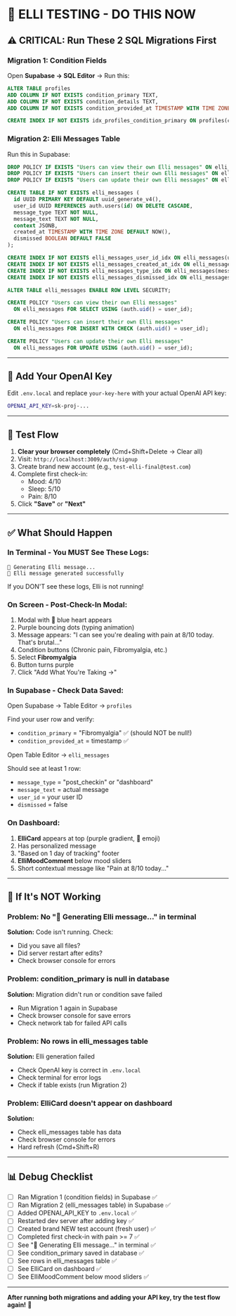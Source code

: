 # 🧪 ELLI TESTING - DO THIS NOW

## ⚠️ CRITICAL: Run These 2 SQL Migrations First

### Migration 1: Condition Fields
Open **Supabase → SQL Editor** → Run this:

```sql
ALTER TABLE profiles 
ADD COLUMN IF NOT EXISTS condition_primary TEXT,
ADD COLUMN IF NOT EXISTS condition_details TEXT,
ADD COLUMN IF NOT EXISTS condition_provided_at TIMESTAMP WITH TIME ZONE;

CREATE INDEX IF NOT EXISTS idx_profiles_condition_primary ON profiles(condition_primary);
```

### Migration 2: Elli Messages Table  
Run this in Supabase:

```sql
DROP POLICY IF EXISTS "Users can view their own Elli messages" ON elli_messages;
DROP POLICY IF EXISTS "Users can insert their own Elli messages" ON elli_messages;
DROP POLICY IF EXISTS "Users can update their own Elli messages" ON elli_messages;

CREATE TABLE IF NOT EXISTS elli_messages (
  id UUID PRIMARY KEY DEFAULT uuid_generate_v4(),
  user_id UUID REFERENCES auth.users(id) ON DELETE CASCADE,
  message_type TEXT NOT NULL,
  message_text TEXT NOT NULL,
  context JSONB,
  created_at TIMESTAMP WITH TIME ZONE DEFAULT NOW(),
  dismissed BOOLEAN DEFAULT FALSE
);

CREATE INDEX IF NOT EXISTS elli_messages_user_id_idx ON elli_messages(user_id);
CREATE INDEX IF NOT EXISTS elli_messages_created_at_idx ON elli_messages(created_at DESC);
CREATE INDEX IF NOT EXISTS elli_messages_type_idx ON elli_messages(message_type);
CREATE INDEX IF NOT EXISTS elli_messages_dismissed_idx ON elli_messages(dismissed);

ALTER TABLE elli_messages ENABLE ROW LEVEL SECURITY;

CREATE POLICY "Users can view their own Elli messages"
  ON elli_messages FOR SELECT USING (auth.uid() = user_id);

CREATE POLICY "Users can insert their own Elli messages"
  ON elli_messages FOR INSERT WITH CHECK (auth.uid() = user_id);

CREATE POLICY "Users can update their own Elli messages"
  ON elli_messages FOR UPDATE USING (auth.uid() = user_id);
```

---

## 📝 Add Your OpenAI Key

Edit `.env.local` and replace `your-key-here` with your actual OpenAI API key:

```bash
OPENAI_API_KEY=sk-proj-...
```

---

## 🧪 Test Flow

1. **Clear your browser completely** (Cmd+Shift+Delete → Clear all)
2. Visit: `http://localhost:3009/auth/signup`
3. Create brand new account (e.g., `test-elli-final@test.com`)
4. Complete first check-in:
   - Mood: 4/10
   - Sleep: 5/10
   - Pain: 8/10
5. Click **"Save"** or **"Next"**

---

## ✅ What Should Happen

### In Terminal - You MUST See These Logs:
```
💙 Generating Elli message...
💙 Elli message generated successfully
```

If you DON'T see these logs, Elli is not running!

### On Screen - Post-Check-In Modal:
1. Modal with 💙 blue heart appears
2. Purple bouncing dots (typing animation)
3. Message appears: "I can see you're dealing with pain at 8/10 today. That's brutal..."
4. Condition buttons (Chronic pain, Fibromyalgia, etc.)
5. Select **Fibromyalgia**
6. Button turns purple
7. Click "Add What You're Taking →"

### In Supabase - Check Data Saved:
Open Supabase → Table Editor → `profiles`

Find your user row and verify:
- `condition_primary` = "Fibromyalgia" ✅ (should NOT be null!)
- `condition_provided_at` = timestamp ✅

Open Table Editor → `elli_messages`

Should see at least 1 row:
- `message_type` = "post_checkin" or "dashboard"
- `message_text` = actual message
- `user_id` = your user ID
- `dismissed` = false

### On Dashboard:
1. **ElliCard** appears at top (purple gradient, 💙 emoji)
2. Has personalized message
3. "Based on 1 day of tracking" footer
4. **ElliMoodComment** below mood sliders
5. Short contextual message like "Pain at 8/10 today..."

---

## 🐛 If It's NOT Working

### Problem: No "💙 Generating Elli message..." in terminal
**Solution:** Code isn't running. Check:
- Did you save all files?
- Did server restart after edits?
- Check browser console for errors

### Problem: condition_primary is null in database
**Solution:** Migration didn't run or condition save failed
- Run Migration 1 again in Supabase
- Check browser console for save errors
- Check network tab for failed API calls

### Problem: No rows in elli_messages table
**Solution:** Elli generation failed
- Check OpenAI key is correct in `.env.local`
- Check terminal for error logs
- Check if table exists (run Migration 2)

### Problem: ElliCard doesn't appear on dashboard
**Solution:** 
- Check elli_messages table has data
- Check browser console for errors
- Hard refresh (Cmd+Shift+R)

---

## 📊 Debug Checklist

- [ ] Ran Migration 1 (condition fields) in Supabase ✅
- [ ] Ran Migration 2 (elli_messages table) in Supabase ✅
- [ ] Added OPENAI_API_KEY to `.env.local` ✅
- [ ] Restarted dev server after adding key ✅
- [ ] Created brand NEW test account (fresh user) ✅
- [ ] Completed first check-in with pain >= 7 ✅
- [ ] See "💙 Generating Elli message..." in terminal ✅
- [ ] See condition_primary saved in database ✅
- [ ] See rows in elli_messages table ✅
- [ ] See ElliCard on dashboard ✅
- [ ] See ElliMoodComment below mood sliders ✅

---

**After running both migrations and adding your API key, try the test flow again!** 💙

